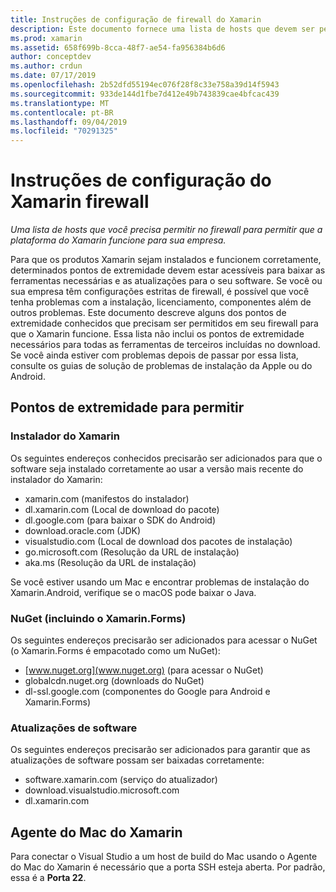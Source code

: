 ```yaml
---
title: Instruções de configuração de firewall do Xamarin
description: Este documento fornece uma lista de hosts que devem ser permitidos em seu firewall para permitir que o Xamarin funcione em um ambiente corporativo.
ms.prod: xamarin
ms.assetid: 658f699b-8cca-48f7-ae54-fa956384b6d6
author: conceptdev
ms.author: crdun
ms.date: 07/17/2019
ms.openlocfilehash: 2b52dfd55194ec076f28f8c33e758a39d14f5943
ms.sourcegitcommit: 933de144d1fbe7d412e49b743839cae4bfcac439
ms.translationtype: MT
ms.contentlocale: pt-BR
ms.lasthandoff: 09/04/2019
ms.locfileid: "70291325"
---
```

# <a name="xamarin-firewall-configuration-instructions"></a>Instruções de configuração do Xamarin firewall

_Uma lista de hosts que você precisa permitir no firewall para permitir que a plataforma do Xamarin funcione para sua empresa._

Para que os produtos Xamarin sejam instalados e funcionem corretamente, determinados pontos de extremidade devem estar acessíveis para baixar as ferramentas necessárias e as atualizações para o seu software. Se você ou sua empresa têm configurações estritas de firewall, é possível que você tenha problemas com a instalação, licenciamento, componentes além de outros problemas. Este documento descreve alguns dos pontos de extremidade conhecidos que precisam ser permitidos em seu firewall para que o Xamarin funcione. Essa lista não inclui os pontos de extremidade necessários para todas as ferramentas de terceiros incluídas no download. Se você ainda estiver com problemas depois de passar por essa lista, consulte os guias de solução de problemas de instalação da Apple ou do Android.

## <a name="endpoints-to-allow"></a>Pontos de extremidade para permitir

### <a name="xamarin-installer"></a>Instalador do Xamarin

Os seguintes endereços conhecidos precisarão ser adicionados para que o software seja instalado corretamente ao usar a versão mais recente do instalador do Xamarin:

- xamarin.com (manifestos do instalador)
- dl.xamarin.com (Local de download do pacote)
- dl.google.com (para baixar o SDK do Android)
- download.oracle.com (JDK)
- visualstudio.com (Local de download dos pacotes de instalação)
- go.microsoft.com (Resolução da URL de instalação)
- aka.ms (Resolução da URL de instalação)

Se você estiver usando um Mac e encontrar problemas de instalação do Xamarin.Android, verifique se o macOS pode baixar o Java.

### <a name="nuget-including-xamarinforms"></a>NuGet (incluindo o Xamarin.Forms)

Os seguintes endereços precisarão ser adicionados para acessar o NuGet (o Xamarin.Forms é empacotado como um NuGet):

- [www.nuget.org](www.nuget.org) (para acessar o NuGet)
- globalcdn.nuget.org (downloads do NuGet)
- dl-ssl.google.com (componentes do Google para Android e Xamarin.Forms)

### <a name="software-updates"></a>Atualizações de software

Os seguintes endereços precisarão ser adicionados para garantir que as atualizações de software possam ser baixadas corretamente:

- software.xamarin.com (serviço do atualizador)
- download.visualstudio.microsoft.com
- dl.xamarin.com

## <a name="xamarin-mac-agent"></a>Agente do Mac do Xamarin

Para conectar o Visual Studio a um host de build do Mac usando o Agente do Mac do Xamarin é necessário que a porta SSH esteja aberta. Por padrão, essa é a **Porta 22**.
